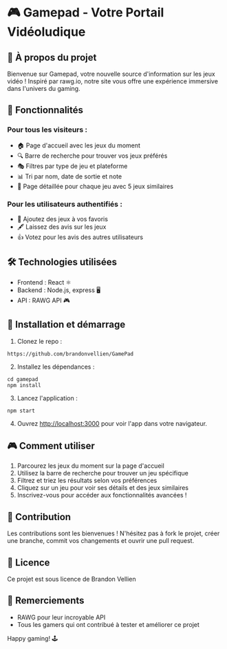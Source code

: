 # 🎮 Gamepad - Votre Portail Vidéoludique

## 🚀 À propos du projet

Bienvenue sur Gamepad, votre nouvelle source d'information sur les jeux vidéo ! Inspiré par rawg.io, notre site vous offre une expérience immersive dans l'univers du gaming.

## 🌟 Fonctionnalités

### Pour tous les visiteurs :
- 🏠 Page d'accueil avec les jeux du moment
- 🔍 Barre de recherche pour trouver vos jeux préférés
- 🎭 Filtres par type de jeu et plateforme
- 📊 Tri par nom, date de sortie et note
- 🎲 Page détaillée pour chaque jeu avec 5 jeux similaires

### Pour les utilisateurs authentifiés :
- 💖 Ajoutez des jeux à vos favoris
- 🖋️ Laissez des avis sur les jeux
- 👍 Votez pour les avis des autres utilisateurs

## 🛠️ Technologies utilisées

- Frontend : React ⚛️
- Backend : Node.js, express 🖥️
- API : RAWG API 🎮

## 🚀 Installation et démarrage

1. Clonez le repo :

````
https://github.com/brandonvellien/GamePad
`````
2. Installez les dépendances :
`````
cd gamepad
npm install
``````
3. Lancez l'application :
````
npm start
`````
4. Ouvrez [http://localhost:3000](http://localhost:3000) pour voir l'app dans votre navigateur.

## 🎮 Comment utiliser

1. Parcourez les jeux du moment sur la page d'accueil
2. Utilisez la barre de recherche pour trouver un jeu spécifique
3. Filtrez et triez les résultats selon vos préférences
4. Cliquez sur un jeu pour voir ses détails et des jeux similaires
5. Inscrivez-vous pour accéder aux fonctionnalités avancées !

## 🤝 Contribution

Les contributions sont les bienvenues ! N'hésitez pas à fork le projet, créer une branche, commit vos changements et ouvrir une pull request.

## 📜 Licence

Ce projet est sous licence de Brandon Vellien

## 🙏 Remerciements

- RAWG pour leur incroyable API
- Tous les gamers qui ont contribué à tester et améliorer ce projet

Happy gaming! 🕹️
